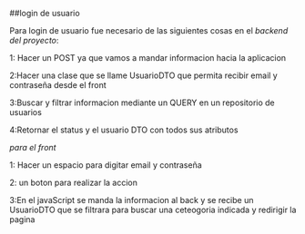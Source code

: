 ##login de usuario

Para login de usuario fue necesario de las siguientes cosas en el *backend del proyecto*:

1: Hacer un POST ya que vamos a mandar informacion hacia la aplicacion

2:Hacer una clase que se llame UsuarioDTO que permita recibir email y contraseña desde el front

3:Buscar y filtrar informacion mediante un QUERY en un repositorio de usuarios

4:Retornar el status y el usuario DTO con todos sus atributos

*para el front*

1: Hacer un espacio para digitar email y contraseña

2: un boton para realizar la accion

3:En el javaScript se manda la informacion al back y se recibe un UsuarioDTO que se filtrara para buscar una ceteogoria indicada y redirigir la pagina


